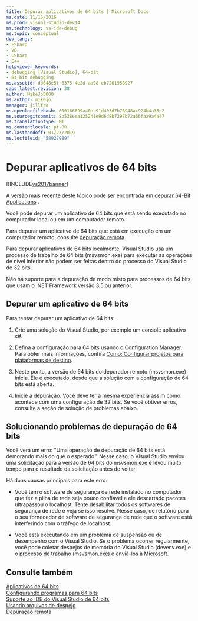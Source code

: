 ```yaml
---
title: Depurar aplicativos de 64 bits | Microsoft Docs
ms.date: 11/15/2016
ms.prod: visual-studio-dev14
ms.technology: vs-ide-debug
ms.topic: conceptual
dev_langs:
- FSharp
- VB
- CSharp
- C++
helpviewer_keywords:
- debugging [Visual Studio], 64-bit
- 64-bit debugging
ms.assetid: db648e5f-6375-4e2d-aa98-eb7261958927
caps.latest.revision: 38
author: MikeJo5000
ms.author: mikejo
manager: jillfra
ms.openlocfilehash: 600166699a40ac91d403d7b76948ac924b4a35c2
ms.sourcegitcommit: 8b538eea125241e9d6d8b7297b72a66faa9a4a47
ms.translationtype: MT
ms.contentlocale: pt-BR
ms.lasthandoff: 01/23/2019
ms.locfileid: "58927989"
---
```

# <a name="debug-64-bit-applications"></a>Depurar aplicativos de 64 bits
[!INCLUDE[vs2017banner](../includes/vs2017banner.md)]

A versão mais recente deste tópico pode ser encontrada em [depurar 64-Bit Applications](https://docs.microsoft.com/visualstudio/debugger/debug-64-bit-applications) .  
  
Você pode depurar um aplicativo de 64 bits que está sendo executado no computador local ou em um computador remoto.  
  
 Para depurar um aplicativo de 64 bits que está em execução em um computador remoto, consulte [depuração remota](../debugger/remote-debugging.md).  
  
 Para depurar aplicativos de 64 bits localmente, Visual Studio usa um processo de trabalho de 64 bits (msvsmon.exe) para executar as operações de nível inferior não podem ser feitas dentro do processo do Visual Studio de 32 bits.  
  
 Não há suporte para a depuração de modo misto para processos de 64 bits que usam o .NET Framework versão 3.5 ou anterior.  
  
## <a name="debug-a-64-bit-application"></a>Depurar um aplicativo de 64 bits  
 Para tentar depurar um aplicativo de 64 bits:  
  
1.  Crie uma solução do Visual Studio, por exemplo um console aplicativo c#.  
  
2.  Defina a configuração para 64 bits usando o Configuration Manager. Para obter mais informações, confira [Como: Configurar projetos para plataformas de destino](../ide/how-to-configure-projects-to-target-platforms.md).  
  
3.  Neste ponto, a versão de 64 bits do depurador remoto (msvsmon.exe) inicia. Ele é executado, desde que a solução com a configuração de 64 bits está aberta.  
  
4.  Inicie a depuração. Você deve ter a mesma experiência assim como acontece com uma configuração de 32 bits. Se você obtiver erros, consulte a seção de solução de problemas abaixo.  
  
## <a name="troubleshooting-64-bit-debugging"></a>Solucionando problemas de depuração de 64 bits  
 Você verá um erro: "Uma operação de depuração de 64 bits está demorando mais do que o esperado." Nesse caso, o Visual Studio enviou uma solicitação para a versão de 64 bits do msvsmon.exe e levou muito tempo para o resultado da solicitação antes de voltar.  
  
 Há duas causas principais para este erro:  
  
-   Você tem o software de segurança de rede instalado no computador que fez a pilha de rede seja pouco confiável e ele descartado pacotes ultrapassou o localhost. Tente desabilitar todos os softwares de segurança de rede e veja se isso resolve. Nesse caso, de relatório para o seu fornecedor de software de segurança de rede que o software está interferindo com o tráfego de localhost.  
  
-   Você está executando em um problema de suspensão ou de desempenho com o Visual Studio. Se o problema ocorrer regularmente, você pode coletar despejos de memória do Visual Studio (devenv.exe) e o processo de trabalho (msvsmon.exe) e enviá-los à Microsoft. 
  
## <a name="see-also"></a>Consulte também  
 [Aplicativos de 64 bits](http://msdn.microsoft.com/library/fd4026bc-2c3d-4b27-86dc-ec5e96018181)   
 [Configurando programas para 64 bits](http://msdn.microsoft.com/library/cb99f72b-8c74-48f4-846a-8921b37b97e9)   
 [Suporte ao IDE do Visual Studio de 64 bits](../ide/visual-studio-ide-64-bit-support.md)   
 [Usando arquivos de despejo](../debugger/using-dump-files.md)   
 [Depuração remota](../debugger/remote-debugging.md)
